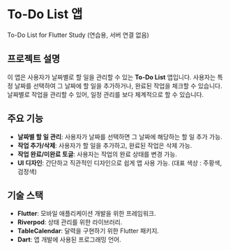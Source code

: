 # To-Do List 앱
To-Do List for Flutter Study  (연습용, 서버 연결 없음)

## 프로젝트 설명
이 앱은 사용자가 날짜별로 할 일을 관리할 수 있는 **To-Do List** 앱입니다. 사용자는 특정 날짜를 선택하여 그 날짜에 할 일을 추가하거나, 완료된 작업을 체크할 수 있습니다. 날짜별로 작업을 관리할 수 있어, 일정 관리를 보다 체계적으로 할 수 있습니다.

## 주요 기능
- **날짜별 할 일 관리**: 사용자가 날짜를 선택하면 그 날짜에 해당하는 할 일 추가 가능.
- **작업 추가/삭제**: 사용자가 할 일을 추가하고, 완료된 작업은 삭제 가능.
- **작업 완료/미완료 토글**: 사용자는 작업의 완료 상태를 변경 가능.
- **UI 디자인**: 간단하고 직관적인 디자인으로 쉽게 앱 사용 가능. (대표 색상 : 주황색, 검정색)

## 기술 스택
- **Flutter**: 모바일 애플리케이션 개발을 위한 프레임워크.
- **Riverpod**: 상태 관리를 위한 라이브러리.
- **TableCalendar**: 달력을 구현하기 위한 Flutter 패키지.
- **Dart**: 앱 개발에 사용된 프로그래밍 언어.

